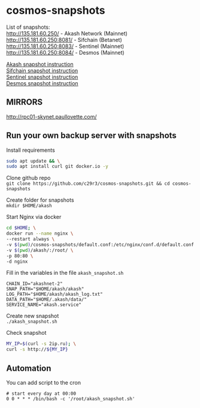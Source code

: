 # cosmos-snapshots  
List of snapshots:   
http://135.181.60.250/      - Akash Network (Mainnet)  
http://135.181.60.250:8081/ - Sifchain (Betanet)  
http://135.181.60.250:8083/ - Sentinel (Mainnet)  
http://135.181.60.250:8084/ - Desmos (Mainnet)  

[Akash snapshot instruction](https://github.com/c29r3/cosmos-snapshots/blob/main/Akash.md)  
[Sifchain snapshot instruction](https://github.com/c29r3/cosmos-snapshots/blob/main/Sifchain.md)  
[Sentinel snapshot instruction](https://github.com/c29r3/cosmos-snapshots/blob/main/Sentinel.md)  
[Desmos snapshot instruction](https://github.com/c29r3/cosmos-snapshots/blob/main/Desmos.md)  

## MIRRORS  
http://rpc01-skynet.paullovette.com/  


## Run your own backup server with snapshots  
Install requirements  
```bash
sudo apt update && \
sudo apt install curl git docker.io -y
```

Clone github repo  
`git clone https://github.com/c29r3/cosmos-snapshots.git && cd cosmos-snapshots`  

Create folder for snapshots  
`mkdir $HOME/akash`

Start Nginx via docker  
```bash
cd $HOME; \
docker run --name nginx \
--restart always \
-v $(pwd)/cosmos-snapshots/default.conf:/etc/nginx/conf.d/default.conf \
-v $(pwd)/akash/:/root/ \
-p 80:80 \
-d nginx
```

Fill in the variables in the file `akash_snapshot.sh`  
```
CHAIN_ID="akashnet-2"
SNAP_PATH="$HOME/akash/akash"
LOG_PATH="$HOME/akash/akash_log.txt"
DATA_PATH="$HOME/.akash/data/"
SERVICE_NAME="akash.service"
```
Create new snapshot  
`./akash_snapshot.sh`  

Check snapshot  
```bash
MY_IP=$(curl -s 2ip.ru); \
curl -s http://${MY_IP}
```

## Automation  
You can add script to the cron  
```cron
# start every day at 00:00
0 0 * * * /bin/bash -c '/root/akash_snapshot.sh'
```
